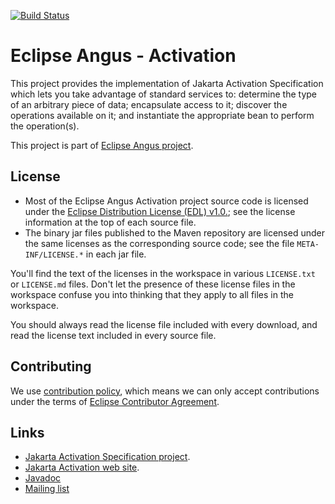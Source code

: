 [![Build Status](https://github.com/eclipse-ee4j/angus-activation/actions/workflows/maven.yml/badge.svg?branch=master)](https://github.com/eclipse-ee4j/angus-activation/actions/workflows/maven.yml?branch=master)

# Eclipse Angus - Activation

This project provides the implementation of Jakarta Activation Specification
which lets you take advantage of standard services to: determine the type of an arbitrary piece of data;
encapsulate access to it; discover the operations available on it; and instantiate the
appropriate bean to perform the operation(s).

This project is part of [Eclipse Angus project](https://projects.eclipse.org/projects/ee4j.angus).

## License

* Most of the Eclipse Angus Activation project source code is licensed
under the [Eclipse Distribution License (EDL) v1.0.](https://www.eclipse.org/org/documents/edl-v10.php);
see the license information at the top of each source file.
* The binary jar files published to the Maven repository are licensed
under the same licenses as the corresponding source code;
see the file `META-INF/LICENSE.*` in each jar file.

You'll find the text of the licenses in the workspace in various `LICENSE.txt` or `LICENSE.md` files.
Don't let the presence of these license files in the workspace confuse you into thinking
that they apply to all files in the workspace.

You should always read the license file included with every download, and read
the license text included in every source file.

## Contributing

We use [contribution policy](CONTRIBUTING.md), which means we can only accept contributions under
the terms of [Eclipse Contributor Agreement](http://www.eclipse.org/legal/ECA.php).

## Links

* [Jakarta Activation Specification project](https://github.com/eclipse-ee4j/jaf).
* [Jakarta Activation web site](https://eclipse-ee4j.github.io/jaf/).
* [Javadoc](https://javadoc.io/doc/org.eclipse.angus/angus-activation/latest/com.sun.activation.registries/module-summary.html)
* [Mailing list](https://accounts.eclipse.org/mailing-list/angus-dev)
